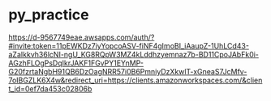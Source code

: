 # py_practice

https://d-9567749eae.awsapps.com/auth/?#invite:token=11pEWKDz7iyYopcoASV-fiNF4gImoBI_iAaupZ-1UhLCd43-aZaIkkvh36lcNI-ngU_KG8RQpW3MZ4kLddhzyemnaz7b-BD11CpoJAbFk0i-AGzhFLOgPsDqIkrJAKF1FGvPY1EYnMP-G20fzrtaNgbH91QB6DzOagNRR57i0B6PmniyDzXkwlT-xGneaS7JcMfv-7oIBGZLK6X4w&redirect_uri=https://clients.amazonworkspaces.com/&client_id=0ef7da453c02806b 
